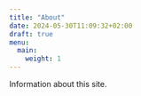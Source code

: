 ```yaml
---
title: "About"
date: 2024-05-30T11:09:32+02:00
draft: true
menu:
  main:
    weight: 1
---
```


Information about this site.
